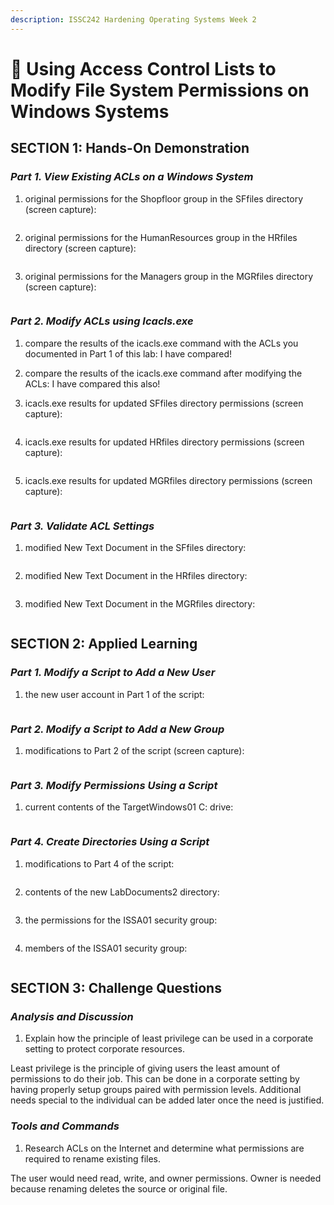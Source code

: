 ```yaml
---
description: ISSC242 Hardening Operating Systems Week 2
---
```


# 🧠 Using Access Control Lists to Modify File System Permissions on Windows Systems

## **SECTION 1: Hands-On Demonstration**

### _**Part 1. View Existing ACLs on a Windows System**_

1.  original permissions for the Shopfloor group in the SFfiles directory (screen capture):



    <figure><img src=".gitbook/assets/image (6) (1).png" alt=""><figcaption></figcaption></figure>
2.  original permissions for the HumanResources group in the HRfiles directory (screen capture):



    <figure><img src=".gitbook/assets/image (2).png" alt=""><figcaption></figcaption></figure>
3.  original permissions for the Managers group in the MGRfiles directory (screen capture):



    <figure><img src=".gitbook/assets/image (4).png" alt=""><figcaption></figcaption></figure>

### _**Part 2. Modify ACLs using Icacls.exe**_

1. compare the results of the icacls.exe command with the ACLs you documented in Part 1 of this lab: I have compared!
2. compare the results of the icacls.exe command after modifying the ACLs: I have compared this also!
3.  icacls.exe results for updated SFfiles directory permissions (screen capture):



    <figure><img src=".gitbook/assets/image (3).png" alt=""><figcaption></figcaption></figure>
4.  icacls.exe results for updated HRfiles directory permissions (screen capture):



    <figure><img src=".gitbook/assets/image (1) (2).png" alt=""><figcaption></figcaption></figure>
5.  icacls.exe results for updated MGRfiles directory permissions (screen capture):



    <figure><img src=".gitbook/assets/image (7) (2).png" alt=""><figcaption></figcaption></figure>

### _**Part 3. Validate ACL Settings**_

1.  modified New Text Document in the SFfiles directory:



    <figure><img src=".gitbook/assets/image (15).png" alt=""><figcaption></figcaption></figure>
2.  modified New Text Document in the HRfiles directory:



    <figure><img src=".gitbook/assets/image (14) (1).png" alt=""><figcaption></figcaption></figure>
3.  modified New Text Document in the MGRfiles directory:



    <figure><img src=".gitbook/assets/image (12).png" alt=""><figcaption></figcaption></figure>

## **SECTION 2: Applied Learning**

### _**Part 1. Modify a Script to Add a New User**_

1.  the new user account in Part 1 of the script:



    <figure><img src=".gitbook/assets/image (16).png" alt=""><figcaption></figcaption></figure>

### _**Part 2. Modify a Script to Add a New Group**_

1.  modifications to Part 2 of the script (screen capture):



    <figure><img src=".gitbook/assets/image.png" alt=""><figcaption></figcaption></figure>

### _**Part 3. Modify Permissions Using a Script**_

1.  current contents of the TargetWindows01 C: drive:



    <figure><img src=".gitbook/assets/image (14).png" alt=""><figcaption></figcaption></figure>

### _**Part 4. Create Directories Using a Script**_

1.  modifications to Part 4 of the script:



    <figure><img src=".gitbook/assets/image (7).png" alt=""><figcaption></figcaption></figure>
2.  contents of the new LabDocuments2 directory:



    <figure><img src=".gitbook/assets/image (1).png" alt=""><figcaption></figcaption></figure>
3.  the permissions for the ISSA01 security group:



    <figure><img src=".gitbook/assets/image (10).png" alt=""><figcaption></figcaption></figure>
4.  members of the ISSA01 security group:



    <figure><img src=".gitbook/assets/image (6).png" alt=""><figcaption></figcaption></figure>

## **SECTION 3: Challenge Questions**

### _**Analysis and Discussion**_

1. Explain how the principle of least privilege can be used in a corporate setting to protect corporate resources.

Least privilege is the principle of giving users the least amount of permissions to do their job. This can be done in a corporate setting by having properly setup groups paired with permission levels. Additional needs special to the individual can be added later once the need is justified.&#x20;

### _**Tools and Commands**_

1. Research ACLs on the Internet and determine what permissions are required to rename existing files.

The user would need read, write, and owner permissions. Owner is needed because renaming deletes the source or original file.&#x20;
